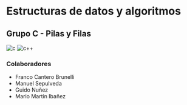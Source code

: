 # Estructuras de datos y algoritmos

## Grupo C - Pilas y Filas

![c](https://github.com/Ched2370/Examen_practico_II_EDA_pilas_filas/assets/127058951/6a95dc3f-e00f-4252-9499-b3fd7fdbfca3)
![c++](https://github.com/Ched2370/Examen_practico_II_EDA_pilas_filas/assets/127058951/fc069baa-0af8-4275-9d58-b3b638b148c9)

### Colaboradores

- Franco Cantero Brunelli
- Manuel Sepulveda
- Guido Nuñez
- Mario Martin Ibañez
